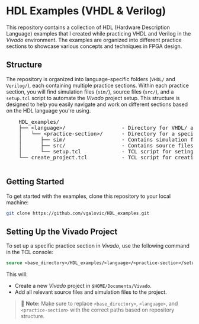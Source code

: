 HDL Examples (VHDL & Verilog)
=============================

This repository contains a collection of HDL (Hardware Description Language) examples that I created while practicing VHDL and Verilog in the *Vivado* environment. The examples are organized into different practice sections to showcase various concepts and techniques in FPGA design.

## Structure

The repository is organized into language-specific folders (`VHDL/` and `Verilog/`), each containing multiple practice sections. Within each practice section, you will find simulation files (`sim/`), source files (`src/`), and a `setup.tcl` script to automate the *Vivado* project setup. This structure is designed to help you easily navigate and work on different sections based on the HDL language you're using.

<pre>
    HDL_examples/
    ├── &lt;language&gt;/                  - Directory for VHDL/ and Verilog/ examples
    │   └── &lt;practice-section&gt;/      - Directory for a specific practice section
    │      ├── sim/                  - Contains simulation files for the practice section
    │      ├── src/                  - Contains source files for the practice section
    │      └── setup.tcl             - TCL script for seting up the Vivado project for the practice section
    └── create_project.tcl           - TCL script for creating a new Vivado project
    
</pre>

## Getting Started

To get started with the examples, clone this repository to your local machine:

```bash
git clone https://github.com/vgalovic/HDL_examples.git
```

## Setting Up the Vivado Project

To set up a specific practice section in *Vivado*, use the following command in the TCL console:

```tcl
source <base_directory>/HDL_examples/<language>/<practice-section>/setup.tcl
```

This will:

- Create a new *Vivado* project in `$HOME/Documents/Vivado`.
- Add all relevant source files and simulation files to the project.

> 📝 **Note:** Make sure to replace `<base_directory>`, `<language>`, and `<practice-section>` with the correct paths based on repository structure.
